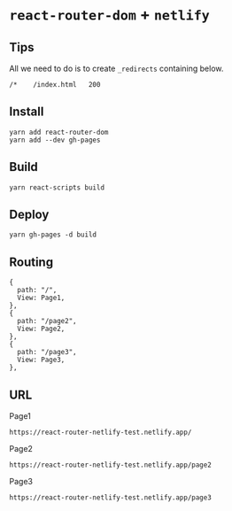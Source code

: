 # `react-router-dom` + `netlify`

## Tips

All we need to do is to create `_redirects` containing below.

```
/*    /index.html   200
```

## Install

```
yarn add react-router-dom
yarn add --dev gh-pages
```

## Build

```
yarn react-scripts build
```

## Deploy

```
yarn gh-pages -d build
```

## Routing

```
{
  path: "/",
  View: Page1,
},
{
  path: "/page2",
  View: Page2,
},
{
  path: "/page3",
  View: Page3,
},
```

## URL

Page1

`https://react-router-netlify-test.netlify.app/`

Page2

`https://react-router-netlify-test.netlify.app/page2`

Page3

`https://react-router-netlify-test.netlify.app/page3`
